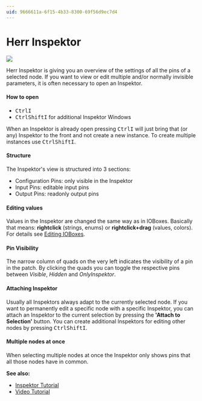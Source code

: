 ```yaml
---
uid: 9666611a-6f15-4b33-8300-69f56d9ec7d4
---
```


# Herr Inspektor


![](~/img/vvvv_HerrInspektor.png "")  



Herr Inspektor is giving you an overview of the settings of all the pins of a selected node. If you want to view or edit multiple and/or normally invisible parameters, it is often necessary to open an Inspektor.  

#### How to open
* <span class="keyseq"><kbd>Ctrl</kbd><kbd>I</kbd></span>   
* <span class="keyseq"><kbd>Ctrl</kbd><kbd>Shift</kbd><kbd>I</kbd></span> for additional Inspektor Windows  

When an Inspektor is already open pressing <span class="keyseq"><kbd>Ctrl</kbd><kbd>I</kbd></span> will just bring that (or any) Inspektor to the front and not create a new instance. To create multiple instances use <span class="keyseq"><kbd>Ctrl</kbd><kbd>Shift</kbd><kbd>I</kbd></span>.  

#### Structure
The Inspektor's view is structured into 3 sections:  
* Configuration Pins: only visible in the Inspektor  
* Input Pins: editable input pins  
* Output Pins: readonly output pins  

#### Editing values
Values in the Inspektor are changed the same way as in IOBoxes. Basically that means: **rightclick** (strings, enums) or **rightclick+drag** (values, colors). For details see [Editing IOBoxes](xref:86693dba-d049-4027-874d-d53f0437ad66#editing-data).  

#### Pin Visibility
The narrow column of quads on the very left indicates the visibility of a pin in the patch. By clicking the quads you can toggle the respective pins between *Visible*, *Hidden* and *OnlyInspektor*.  

#### Attaching Inspektor
Usually all Inspektors always adapt to the currently selected node. If you want to permanently edit a specific node with a specific Inspektor, you can attach an Inspektor to the current selection by pressing the **'Attach to Selection'** button. You can create additional Inspektors for editing other nodes by pressing <span class="keyseq"><kbd>Ctrl</kbd><kbd>Shift</kbd><kbd>I</kbd></span>.  

#### Multiple nodes at once
When selecting multiple nodes at once the Inspektor only shows pins that all those nodes have in common.   

**See also:**  
* [Inspektor Tutorial](xref:61440fc4-4815-406c-b97a-c0abfd97cd6f)  
* [Video Tutorial](xref:09f00508-01d4-4eac-b6d3-4dace5b00d99#tutorial-8-herr-inspektor)  



